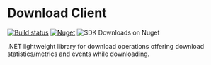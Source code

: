 # Download Client

[![Build status](https://ci.appveyor.com/api/projects/status/5rpvg2q10vc5so4v?svg=true)](https://ci.appveyor.com/project/tmacharia/download-client)
[![Nuget](https://img.shields.io/nuget/vpre/Download.Client.svg?logo=nuget&link=https://www.nuget.org/packages/Download.Client//left)](https://www.nuget.org/packages/Download.Client/)
![SDK Downloads on Nuget](https://img.shields.io/nuget/dt/Download.Client.svg?label=downloads&logo=nuget&link=https://www.nuget.org/packages/Download.Client//left)

.NET lightweight library for download operations offering download statistics/metrics and events while downloading.